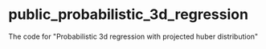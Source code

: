 # public_probabilistic_3d_regression

The code for "Probabilistic 3d regression with projected huber distribution"
